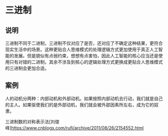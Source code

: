 # 三进制

## 说明

三进制不同于二进制，三进制不仅对应了是否，还对应了不确定这种结果，更符合现实生活中的场景。这种更贴合人思维模式的处理逻辑方式更加使用于真正人工智能的发展。但是貌似有点弱约束，想想有点害怕，因此人工智能的核心应当还是使用只有对错的二进制，其余不涉及到核心的逻辑处理方式更换成更贴合人思维模式的三进制会更加合适。

## 案例

人的动机分两种：内部动机和外部动机。如果按照内部动机去行动，我们就是自己的主人。如果驱使我们的是外部动机，我们就会被外部因素所左右，成为它的奴隶。

三进制数的对称表示法[刘俊峰]<https://www.cnblogs.com/rufi/archive/2011/08/26/2154552.html>